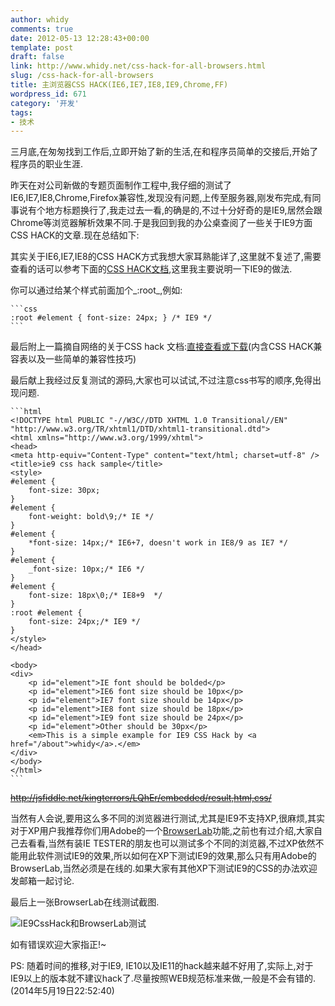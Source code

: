 ```yaml
---
author: whidy
comments: true
date: 2012-05-13 12:28:43+00:00
template: post
draft: false
link: http://www.whidy.net/css-hack-for-all-browsers.html
slug: /css-hack-for-all-browsers
title: 主浏览器CSS HACK(IE6,IE7,IE8,IE9,Chrome,FF)
wordpress_id: 671
category: '开发'
tags:
- 技术
---
```


三月底,在匆匆找到工作后,立即开始了新的生活,在和程序员简单的交接后,开始了程序员的职业生涯.

昨天在对公司新做的专题页面制作工程中,我仔细的测试了IE6,IE7,IE8,Chrome,Firefox兼容性,发现没有问题,上传至服务器,刚发布完成,有同事说有个地方标题换行了,我走过去一看,的确是的,不过十分好奇的是IE9,居然会跟Chrome等浏览器解析效果不同.于是我回到我的办公桌查阅了一些关于IE9方面CSS HACK的文章.现在总结如下:

其实关于IE6,IE7,IE8的CSS HACK方式我想大家耳熟能详了,这里就不复述了,需要查看的话可以参考下面的[CSS HACK文档](https://skydrive.live.com/redir.aspx?cid=6bac6bd5babf7270&resid=6BAC6BD5BABF7270!253&parid=undefined),这里我主要说明一下IE9的做法.

你可以通过给某个样式前面加个_:root_,例如:


    
    ```css
    :root #element { font-size: 24px; } /* IE9 */
    ```



最后附上一篇摘自网络的关于CSS hack 文档:[直接查看或下载](https://skydrive.live.com/redir.aspx?cid=6bac6bd5babf7270&resid=6BAC6BD5BABF7270!253&parid=undefined)(内含CSS HACK兼容表以及一些简单的兼容性技巧)

最后献上我经过反复测试的源码,大家也可以试试,不过注意css书写的顺序,免得出现问题.


    
    ```html
    <!DOCTYPE html PUBLIC "-//W3C//DTD XHTML 1.0 Transitional//EN" "http://www.w3.org/TR/xhtml1/DTD/xhtml1-transitional.dtd">
    <html xmlns="http://www.w3.org/1999/xhtml">
    <head>
    <meta http-equiv="Content-Type" content="text/html; charset=utf-8" />
    <title>ie9 css hack sample</title>
    <style>
    #element {
    	font-size: 30px;
    }
    #element {
    	font-weight: bold\9;/* IE */
    }
    #element {
    	*font-size: 14px;/* IE6+7, doesn't work in IE8/9 as IE7 */
    }
    #element {
    	_font-size: 10px;/* IE6 */
    }
    #element {
    	font-size: 18px\0;/* IE8+9  */
    }
    :root #element {
    	font-size: 24px;/* IE9 */
    }
    </style>
    </head>
    
    <body>
    <div>
    	<p id="element">IE font should be bolded</p>
    	<p id="element">IE6 font size should be 10px</p>
    	<p id="element">IE7 font size should be 14px</p>
    	<p id="element">IE8 font size should be 18px</p>
    	<p id="element">IE9 font size should be 24px</p>
    	<p id="element">Other should be 30px</p>
    	<em>This is a simple example for IE9 CSS Hack by <a href="/about">whidy</a>.</em>
    </div>
    </body>
    </html>
    ```



<del>http://jsfiddle.net/kingterrors/LQhEr/embedded/result,html,css/</del>

当然有人会说,要用这么多不同的浏览器进行测试,尤其是IE9不支持XP,很麻烦,其实对于XP用户我推荐你们用Adobe的一个[BrowserLab](/dreamweaver-cs5-new-features-introduce.html)功能,之前也有过介绍,大家自己去看看,当然有装IE TESTER的朋友也可以测试多个不同的浏览器,不过XP依然不能用此软件测试IE9的效果,所以如何在XP下测试IE9的效果,那么只有用Adobe的BrowserLab,当然必须是在线的.如果大家有其他XP下测试IE9的CSS的办法欢迎发邮箱一起讨论.

最后上一张BrowserLab在线测试截图.

![IE9CssHack和BrowserLab测试](https://www.whidy.net/wp-content/uploads/2012/05/IE9CssHack-400x250.jpg)

如有错误欢迎大家指正!~

PS: 随着时间的推移,对于IE9, IE10以及IE11的hack越来越不好用了,实际上,对于IE9以上的版本就不建议hack了.尽量按照WEB规范标准来做,一般是不会有错的.(2014年5月19日22:52:40)
